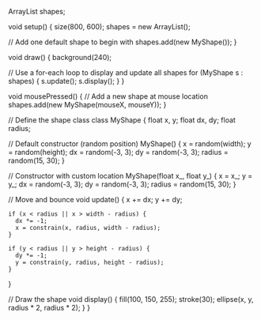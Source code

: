 ArrayList<MyShape> shapes;

void setup() {
  size(800, 600);
  shapes = new ArrayList<MyShape>();
  
  // Add one default shape to begin with
  shapes.add(new MyShape());
}

void draw() {
  background(240);
  
  // Use a for-each loop to display and update all shapes
  for (MyShape s : shapes) {
    s.update();
    s.display();
  }
}

void mousePressed() {
  // Add a new shape at mouse location
  shapes.add(new MyShape(mouseX, mouseY));
}

// Define the shape class
class MyShape {
  float x, y;
  float dx, dy;
  float radius;

  // Default constructor (random position)
  MyShape() {
    x = random(width);
    y = random(height);
    dx = random(-3, 3);
    dy = random(-3, 3);
    radius = random(15, 30);
  }

  // Constructor with custom location
  MyShape(float x_, float y_) {
    x = x_;
    y = y_;
    dx = random(-3, 3);
    dy = random(-3, 3);
    radius = random(15, 30);
  }

  // Move and bounce
  void update() {
    x += dx;
    y += dy;

    if (x < radius || x > width - radius) {
      dx *= -1;
      x = constrain(x, radius, width - radius);
    }

    if (y < radius || y > height - radius) {
      dy *= -1;
      y = constrain(y, radius, height - radius);
    }
  }

  // Draw the shape
  void display() {
    fill(100, 150, 255);
    stroke(30);
    ellipse(x, y, radius * 2, radius * 2);
  }
}
